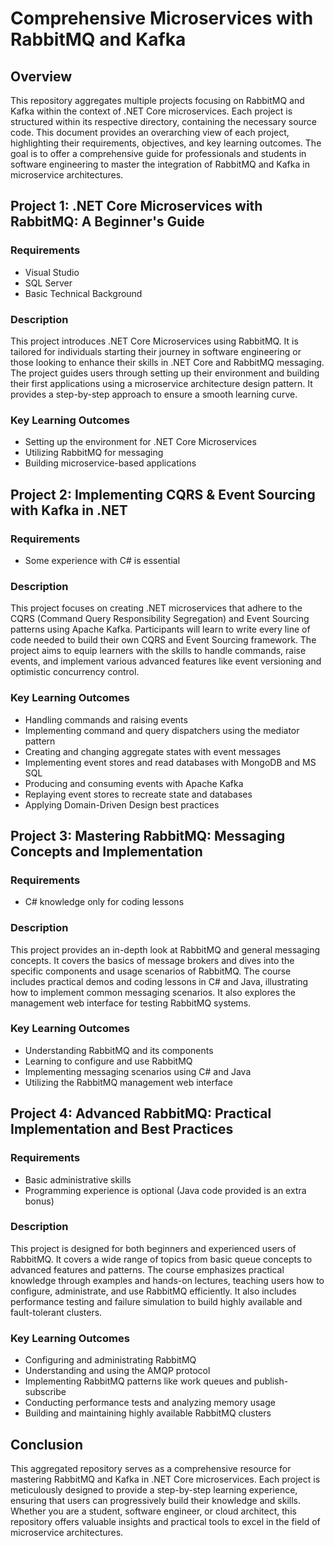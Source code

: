 # Comprehensive Microservices with RabbitMQ and Kafka
## Overview
This repository aggregates multiple projects focusing on RabbitMQ and Kafka within the context of .NET Core microservices. Each project is structured within its respective directory, containing the necessary source code. This document provides an overarching view of each project, highlighting their requirements, objectives, and key learning outcomes. The goal is to offer a comprehensive guide for professionals and students in software engineering to master the integration of RabbitMQ and Kafka in microservice architectures.

## Project 1: .NET Core Microservices with RabbitMQ: A Beginner's Guide
### Requirements
- Visual Studio
- SQL Server
- Basic Technical Background

### Description
This project introduces .NET Core Microservices using RabbitMQ. It is tailored for individuals starting their journey in software engineering or those looking to enhance their skills in .NET Core and RabbitMQ messaging. The project guides users through setting up their environment and building their first applications using a microservice architecture design pattern. It provides a step-by-step approach to ensure a smooth learning curve.

### Key Learning Outcomes
- Setting up the environment for .NET Core Microservices
- Utilizing RabbitMQ for messaging
- Building microservice-based applications

## Project 2: Implementing CQRS & Event Sourcing with Kafka in .NET
### Requirements
- Some experience with C# is essential

### Description
This project focuses on creating .NET microservices that adhere to the CQRS (Command Query Responsibility Segregation) and Event Sourcing patterns using Apache Kafka. Participants will learn to write every line of code needed to build their own CQRS and Event Sourcing framework. The project aims to equip learners with the skills to handle commands, raise events, and implement various advanced features like event versioning and optimistic concurrency control.

### Key Learning Outcomes
- Handling commands and raising events
- Implementing command and query dispatchers using the mediator pattern
- Creating and changing aggregate states with event messages
- Implementing event stores and read databases with MongoDB and MS SQL
- Producing and consuming events with Apache Kafka
- Replaying event stores to recreate state and databases
- Applying Domain-Driven Design best practices

## Project 3: Mastering RabbitMQ: Messaging Concepts and Implementation
### Requirements
- C# knowledge only for coding lessons

### Description
This project provides an in-depth look at RabbitMQ and general messaging concepts. It covers the basics of message brokers and dives into the specific components and usage scenarios of RabbitMQ. The course includes practical demos and coding lessons in C# and Java, illustrating how to implement common messaging scenarios. It also explores the management web interface for testing RabbitMQ systems.

### Key Learning Outcomes
- Understanding RabbitMQ and its components
- Learning to configure and use RabbitMQ
- Implementing messaging scenarios using C# and Java
- Utilizing the RabbitMQ management web interface

## Project 4: Advanced RabbitMQ: Practical Implementation and Best Practices
### Requirements
- Basic administrative skills
- Programming experience is optional (Java code provided is an extra bonus)

### Description
This project is designed for both beginners and experienced users of RabbitMQ. It covers a wide range of topics from basic queue concepts to advanced features and patterns. The course emphasizes practical knowledge through examples and hands-on lectures, teaching users how to configure, administrate, and use RabbitMQ efficiently. It also includes performance testing and failure simulation to build highly available and fault-tolerant clusters.

### Key Learning Outcomes
- Configuring and administrating RabbitMQ
- Understanding and using the AMQP protocol
- Implementing RabbitMQ patterns like work queues and publish-subscribe
- Conducting performance tests and analyzing memory usage
- Building and maintaining highly available RabbitMQ clusters

## Conclusion
This aggregated repository serves as a comprehensive resource for mastering RabbitMQ and Kafka in .NET Core microservices. Each project is meticulously designed to provide a step-by-step learning experience, ensuring that users can progressively build their knowledge and skills. Whether you are a student, software engineer, or cloud architect, this repository offers valuable insights and practical tools to excel in the field of microservice architectures.